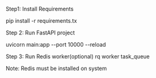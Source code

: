 
Step1: Install Requirements

pip install -r requirements.tx

Step 2: Run FastAPI project

uvicorn main:app --port 10000 --reload

Step 3: Run Redis worker(optional)
rq worker task_queue


Note: Redis must be installed on system